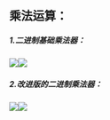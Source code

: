 ## 乘法运算：
##### 1.二进制基础乘法器：
![](https://nickaljy-pictures.oss-cn-hangzhou.aliyuncs.com/乘法器(1)_页面_1.jpg)![](https://nickaljy-pictures.oss-cn-hangzhou.aliyuncs.com/乘法器(1)_页面_2.jpg)
##### 2.改进版的二进制乘法器：
![](https://nickaljy-pictures.oss-cn-hangzhou.aliyuncs.com/乘法器(1)_页面_3.jpg)![](https://nickaljy-pictures.oss-cn-hangzhou.aliyuncs.com/2134DF73B71B9334D2C1E924AF94AF19.png)